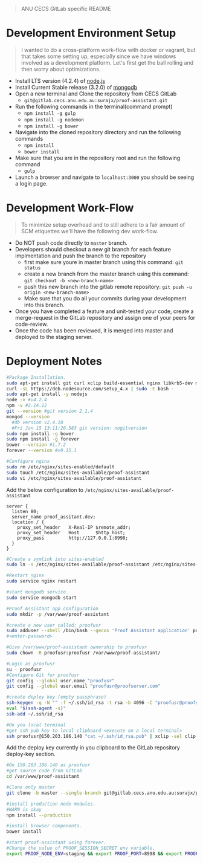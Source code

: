 > ANU CECS GitLab specific README

# Development Environment Setup

> I wanted to do a cross-platform work-flow with docker or vagrant, but that 
takes some setting up, especially since we have windows involved as a 
development platform. Let's first get the ball rolling and then worry 
about optimizations.

* Install LTS version (4.2.4) of [node.js](https://nodejs.org/en/download/)
* Install Current Stable release (3.2.0) of 
[mongodb](https://www.mongodb.org/downloads#production)
* Open a new terminal and Clone the repository from CECS GitLab
  - `git@gitlab.cecs.anu.edu.au:surajx/proof-assistant.git`
* Run the following commands in the terminal(command prompt)
  - `npm install -g gulp`
  - `npm install -g nodemon`
  - `npm install -g bower`
* Navigate into the cloned repository directory and run the following commands
  - `npm install`
  - `bower install`
* Make sure that you are in the repository root and run the following command
  - `gulp`
* Launch a browser and navigate to `localhost:3000` you should be 
seeing a login page.

# Development Work-Flow

> To minimize setup overhead and to still adhere to a fair amount of SCM 
etiquettes we'll have the following dev work-flow.

* Do NOT push code directly to `master` branch.
* Developers should checkout a new git branch for each feature implmentation 
and push the branch to the repository
  - first make sure youre in master branch using this command: `git status`
  - create a new branch from the master branch using this command: 
  `git checkout -b <new-branch-name>`
  - push this new branch into the gitlab remote repository: 
  `git push -u origin <new-branch-name>`
  - Make sure that you do all your commits during your development 
  into this branch.
* Once you have completed a feature and unit-tested your code, create a 
merge-request in the GitLab repository and assign one of your 
peers for code-review.
* Once the code has been reviewed, it is merged into master and 
deployed to the staging server.

# Deployment Notes
```bash
#Package Installation.
sudo apt-get install git curl xclip build-essential nginx libkrb5-dev mongodb
curl -sL https://deb.nodesource.com/setup_4.x | sudo -E bash -
sudo apt-get install -y nodejs
node -v #v4.2.4
npm -v #2.14.12
git --version #git version 2.1.4
mongod --version
  #db version v2.4.10
  #Fri Jan 15 13:11:20.583 git version: nogitversion
sudo npm install -g bower
sudo npm install -g forever
bower --version #1.7.2
forever --version #v0.15.1

#Configure nginx
sudo rm /etc/nginx/sites-enabled/default
sudo touch /etc/nginx/sites-available/proof-assistant
sudo vi /etc/nginx/sites-available/proof-assistant
```
Add the below configuration to `/etc/nginx/sites-available/proof-assistant`
```
server {
  listen 80;
  server_name proof_assitant.dev;
  location / {
    proxy_set_header   X-Real-IP $remote_addr;
    proxy_set_header   Host      $http_host;
    proxy_pass         http://127.0.0.1:8998;
  }
}
```
```bash
#Create a symlink into sites-enabled
sudo ln -s /etc/nginx/sites-available/proof-assistant /etc/nginx/sites-enabled/proof-assistant

#Restart nginx
sudo service nginx restart

#start mongodb service.
sudo service mongodb start

#Proof Assistant app configuration
sudo mkdir -p /var/www/proof-assistant

#create a new user called: proofusr
sudo adduser --shell /bin/bash --gecos 'Proof Assistant application' proofusr
#<enter-password>

#Give /var/www/proof-assistant ownership to proofusr
sudo chown -R proofusr:proofusr /var/www/proof-assistant/

#Login as proofusr
su - proofusr
#Configure Git for proofusr
git config --global user.name "proofusr"
git config --global user.email "proofusr@proofserver.com"

#create deploy key (empty passphrase)
ssh-keygen -q -N "" -f ~/.ssh/id_rsa -t rsa -b 4096 -C "proofusr@proofserver.com"
eval "$(ssh-agent -s)"
ssh-add ~/.ssh/id_rsa

#On you local terminal
#get ssh pub key to local clipboard <execute on a local terminal>
ssh proofusr@150.203.186.140 "cat ~/.ssh/id_rsa.pub" | xclip -sel clip
```
Add the deploy key currently in you clipboard to the GitLab repository deploy-key section.
```bash
#On 150.203.186.140 as proofusr
#get source code from GitLab
cd /var/www/proof-assistant

#Clone only master
git clone -b master --single-branch git@gitlab.cecs.anu.edu.au:surajx/proof-assistant.git .

#install production node modules.
#WARN is okay
npm install --production 

#install browser components.
bower install

#start proof-assistant using forever.
#Change the value of PROOF_SESSION_SECRET env variable.
export PROOF_NODE_ENV=staging && export PROOF_PORT=8998 && export PROOF_SESSION_SECRET=w9875hfswfslsfw49w48u && forever start -w bin/www
```
